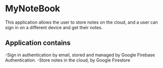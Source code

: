 # MyNoteBook

This application allows the user to store notes on the cloud, and a user can sign in on a different device and get their notes.

## Application contains
-Sign in authentication by email, stored and managed by Google Firebase Authentication.
-Store notes in the cloud, by Google Firestore
